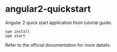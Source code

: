 # angular2-quickstart
Angular 2 quick start application from tutorial guide.

```
npm install
npm start
```
Refer to the official documentation for more details.
